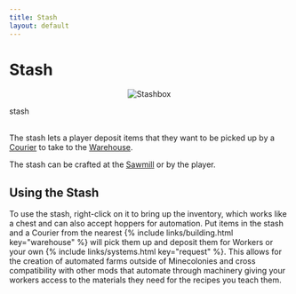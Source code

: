 ```yaml
---
title: Stash
layout: default
---
```

# Stash

<div class="infobox box text-center">
    <p style="text-align:center;"><img src="../../assets/images/items/stashbox.png" alt="Stashbox"></p>
    <recipe>stash</recipe>
</div>
<br>

The stash lets a player deposit items that they want to be picked up by a [Courier](../../source/workers/courier) to take to the [Warehouse](../../source/buildings/warehouse).

The stash can be crafted at the [Sawmill](../../source/buildings/sawmill) or by the player.
<br>

## Using the Stash

To use the stash, right-click on it to bring up the inventory, which works like a chest and can also accept hoppers for automation. Put items in the stash and a Courier from the nearest {% include links/building.html key="warehouse" %} will pick them up and deposit them for Workers or your own {% include links/systems.html key="request" %}. This allows for the creation of automated farms outside of Minecolonies and cross compatibility with other mods that automate through machinery giving your workers access to the materials they need for the recipes you teach them. 
